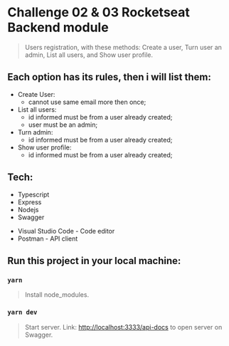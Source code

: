 # Challenge 02 & 03 Rocketseat Backend module
> Users registration, with these methods:
> Create a user, Turn user an admin, List all users, and Show user profile.

## Each option has its rules, then i will list them:
+ Create User:
  + cannot use same email more then once;
+ List all users:
  + id informed must be from a user already created;
  + user must be an admin;
+ Turn admin:
  + id informed must be from a user already created;
+ Show user profile:
  + id informed must be from a user already created;


## Tech:
- Typescript
- Express
- Nodejs
- Swagger

* Visual Studio Code - Code editor
* Postman - API client

## Run this project in your local machine:

 ### `yarn`
> Install node_modules.

### `yarn dev`

> Start server.
> Link: [http://localhost:3333/api-docs](http://localhost:3333/api-docs) to open server on Swagger.




